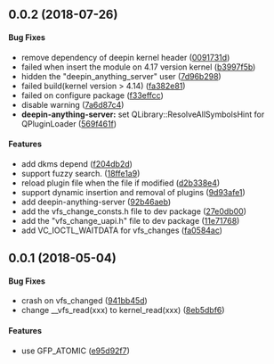 <a name="0.0.2"></a>
## 0.0.2 (2018-07-26)


#### Bug Fixes

*   remove dependency of deepin kernel header ([0091731d](https://github.com/linuxdeepin/deepin-anything/tree/master/commit/0091731dc2fc4848572fa1e222e32cfbeebc0e8a))
*   failed when insert the module on 4.17 version kernel ([b3997f5b](https://github.com/linuxdeepin/deepin-anything/tree/master/commit/b3997f5be93f727be2047e8e27ed0b5b3873af55))
*   hidden the "deepin_anything_server" user ([7d96b298](https://github.com/linuxdeepin/deepin-anything/tree/master/commit/7d96b29895e1595f03fc4f3f38544ee850a2220f))
*   failed build(kernel version > 4.14) ([fa382e81](https://github.com/linuxdeepin/deepin-anything/tree/master/commit/fa382e8133b8b31061942dd715e1fa9d9b08ed7d))
*   failed on configure package ([f33effcc](https://github.com/linuxdeepin/deepin-anything/tree/master/commit/f33effcc7831ae611e74bf2b72ce06426a651d86))
*   disable warning ([7a6d87c4](https://github.com/linuxdeepin/deepin-anything/tree/master/commit/7a6d87c491982445cd0dbb05b97e88a7cd96de9c))
* **deepin-anything-server:**  set QLibrary::ResolveAllSymbolsHint for QPluginLoader ([569f461f](https://github.com/linuxdeepin/deepin-anything/tree/master/commit/569f461f032ddde5bb00df0b3876ff9e81ff24b8))

#### Features

*   add dkms depend ([f204db2d](https://github.com/linuxdeepin/deepin-anything/tree/master/commit/f204db2d44164ed4ac366de331e85b625a737fcb))
*   support fuzzy search. ([18ffe1a9](https://github.com/linuxdeepin/deepin-anything/tree/master/commit/18ffe1a9cf907d96d0828fe5ff32e0ba053a22d4))
*   reload plugin file when the file if modified ([d2b338e4](https://github.com/linuxdeepin/deepin-anything/tree/master/commit/d2b338e4f9171977b412e7b28cccda7276cacedd))
*   support dynamic insertion and removal of plugins ([9d93afe1](https://github.com/linuxdeepin/deepin-anything/tree/master/commit/9d93afe16d7275c399bba9e70e983aa0f9676621))
*   add deepin-anything-server ([92b46aeb](https://github.com/linuxdeepin/deepin-anything/tree/master/commit/92b46aeb2b3c3f8f707d266be47e0e69580af3cf))
*   add the vfs_change_consts.h file to dev package ([27e0db00](https://github.com/linuxdeepin/deepin-anything/tree/master/commit/27e0db00700c8d551a9a902431bd832c0d4a3828))
*   add the "vfs_change_uapi.h" file to dev package ([11e71768](https://github.com/linuxdeepin/deepin-anything/tree/master/commit/11e71768e0b63f69cd4dcf8ea85c6129133a84c2))
*   add VC_IOCTL_WAITDATA for vfs_changes ([fa0584ac](https://github.com/linuxdeepin/deepin-anything/tree/master/commit/fa0584aca3dd5c13d035ea09e54079de3b21214b))



<a name="0.0.1"></a>
## 0.0.1 (2018-05-04)


#### Bug Fixes

*   crash on vfs_changed ([941bb45d](941bb45d))
*   change __vfs_read(xxx) to kernel_read(xxx) ([8eb5dbf6](8eb5dbf6))

#### Features

*   use GFP_ATOMIC ([e95d92f7](e95d92f7))
